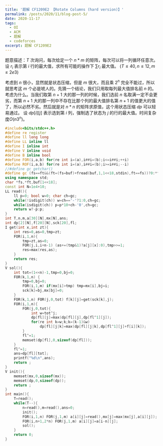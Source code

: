 ```yaml
---
title: '题解 CF1209E2 【Rotate Columns (hard version)】'
permalink: /posts/2020/11/blog-post-5/
date: 2020-11-17
tags:
  - OI
  - ACM
  - 题解
  - codeforces
excerpt: 题解 CF1209E2
---
```


题意描述：$T$ 次询问，每次给定一个 $n*m$ 的矩阵，每次可以将一列循环任意次。设 $r_i$ 表示第 $i$ 行的最大值，求所有可能的操作下 $\sum r_i$ 最大值。 $(T\le40,n\le12,m\le2e3)$

考虑到 $n$ 很小，显然就是状态压缩，但是 $m$ 很大，而且乘 $2^n$ 完全不能过，所以就思考这 $m$ 个必是唬人的。先猜一个结论，我们只用取每列最大值排名前 $n$ 的。考虑为什么。当我们取第 $n+1$ 大的那一列的时候，我们选前 $n$ 名取满一定不会更劣，而第 $n+1$ 大的那一列中不存在比那个列的最大值排名第 $n+1$ 的值更大的值了，所以必然不劣。然后就是对 $n*n$ 的矩阵求原值，这个用状态压缩 $dp$ 可以轻易通过。 设 $dp[i][j]$ 表示选到第 $i$ 列，强制选了状态为 $j$ 的行的最大值。时间复杂度$O(n3^n)$。  

```cpp
#include<bits/stdc++.h>
#define re register
#define ll long long
#define LL inline ll
#define I inline int
#define V inline void
#define B inline bool 
#define FOR(i,a,b) for(re int i=(a),i##i=(b);i<=i##i;++i)
#define ROF(i,a,b) for(re int i=(a),i##i=(b);i>=i##i;--i)
//#define gc getchar()
#define gc (fs==ft&&(ft=(fs=buf)+fread(buf,1,1<<18,stdin),ft==fs))?0:*fs++
using namespace std;
char *fs,*ft,buf[1<<18];
const int N=1e4+10;
LL read(){
	ll p=0; bool w=0; char ch=gc;
	while(!isdigit(ch)) w=ch=='-'?1:0,ch=gc;
	while(isdigit(ch)) p=p*10+ch-'0',ch=gc;
	return w?-p:p;
}
int T,n,m,a[30][N],mx[N],ans;
int dp[2][N],f[20][N],sck[20],fl;
I get(int x,int zt){
	int res=0,as=0,tmp=zt;
	FOR(i,1,n){
		tmp=zt,as=0;
		FOR(j,i,i+n-1) (as+=(tmp&1)?a[j][x]:0),tmp>>=1;
		res=max(res,as);
	}
	return res;
}
V sol(){
	int tot=(1<<n)-1,tmp=0,bj=0;
	FOR(k,1,n) { 
		tmp=0,bj=0; 
		FOR(i,1,m) if(mx[i]>tmp) tmp=mx[i],bj=i;
		sck[k]=bj,mx[bj]=0;
	}
	FOR(k,1,n) FOR(j,0,tot) f[k][j]=get(sck[k],j);
	FOR(i,1,n){
		FOR(j,0,tot){
			int w=tot^j;
			dp[fl][j]=max(dp[fl][j],dp[fl^1][j]);
			for(re int k=w;k;k=(k-1)&w) 
				dp[fl][j|k]=max(dp[fl][j|k],dp[fl^1][j]+f[i][k]);
		}
		fl^=1;
		memset(dp[fl],0,sizeof(dp[fl]));
	}
	fl^=1;
	ans=dp[fl][tot];
	printf("%d\n",ans);
	return ;
}
V init(){
	memset(mx,0,sizeof(mx));
	memset(dp,0,sizeof(dp));
	return ;
}
int main(){
	T=read();
	while(T--){
		n=read(),m=read(),ans=0;
		init();
		FOR(i,1,n) FOR(j,1,m) a[i][j]=read(),mx[j]=max(mx[j],a[i][j]);
		FOR(i,n+1,2*n) FOR(j,1,m) a[i][j]=a[i-n][j];
		sol();
	}
	return 0;
}
```
